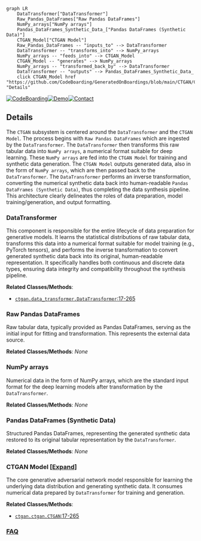 ```mermaid
graph LR
    DataTransformer["DataTransformer"]
    Raw_Pandas_DataFrames["Raw Pandas DataFrames"]
    NumPy_arrays["NumPy arrays"]
    Pandas_DataFrames_Synthetic_Data_["Pandas DataFrames (Synthetic Data)"]
    CTGAN_Model["CTGAN Model"]
    Raw_Pandas_DataFrames -- "inputs_to" --> DataTransformer
    DataTransformer -- "transforms_into" --> NumPy_arrays
    NumPy_arrays -- "feeds_into" --> CTGAN_Model
    CTGAN_Model -- "generates" --> NumPy_arrays
    NumPy_arrays -- "transformed_back_by" --> DataTransformer
    DataTransformer -- "outputs" --> Pandas_DataFrames_Synthetic_Data_
    click CTGAN_Model href "https://github.com/CodeBoarding/GeneratedOnBoardings/blob/main/CTGAN/CTGAN_Model.md" "Details"
```

[![CodeBoarding](https://img.shields.io/badge/Generated%20by-CodeBoarding-9cf?style=flat-square)](https://github.com/CodeBoarding/GeneratedOnBoardings)[![Demo](https://img.shields.io/badge/Try%20our-Demo-blue?style=flat-square)](https://www.codeboarding.org/demo)[![Contact](https://img.shields.io/badge/Contact%20us%20-%20contact@codeboarding.org-lightgrey?style=flat-square)](mailto:contact@codeboarding.org)

## Details

The `CTGAN` subsystem is centered around the `DataTransformer` and the `CTGAN Model`. The process begins with `Raw Pandas DataFrames` which are ingested by the `DataTransformer`. The `DataTransformer` then transforms this raw tabular data into `NumPy arrays`, a numerical format suitable for deep learning. These `NumPy arrays` are fed into the `CTGAN Model` for training and synthetic data generation. The `CTGAN Model` outputs generated data, also in the form of `NumPy arrays`, which are then passed back to the `DataTransformer`. The `DataTransformer` performs an inverse transformation, converting the numerical synthetic data back into human-readable `Pandas DataFrames (Synthetic Data)`, thus completing the data synthesis pipeline. This architecture clearly delineates the roles of data preparation, model training/generation, and output formatting.

### DataTransformer
This component is responsible for the entire lifecycle of data preparation for generative models. It learns the statistical distributions of raw tabular data, transforms this data into a numerical format suitable for model training (e.g., PyTorch tensors), and performs the inverse transformation to convert generated synthetic data back into its original, human-readable representation. It specifically handles both continuous and discrete data types, ensuring data integrity and compatibility throughout the synthesis pipeline.


**Related Classes/Methods**:

- <a href="https://github.com/sdv-dev/CTGAN/blob/main/ctgan/data_transformer.py#L17-L265" target="_blank" rel="noopener noreferrer">`ctgan.data_transformer.DataTransformer`:17-265</a>


### Raw Pandas DataFrames
Raw tabular data, typically provided as Pandas DataFrames, serving as the initial input for fitting and transformation. This represents the external data source.


**Related Classes/Methods**: _None_

### NumPy arrays
Numerical data in the form of NumPy arrays, which are the standard input format for the deep learning models after transformation by the `DataTransformer`.


**Related Classes/Methods**: _None_

### Pandas DataFrames (Synthetic Data)
Structured Pandas DataFrames, representing the generated synthetic data restored to its original tabular representation by the `DataTransformer`.


**Related Classes/Methods**: _None_

### CTGAN Model [[Expand]](./CTGAN_Model.md)
The core generative adversarial network model responsible for learning the underlying data distribution and generating synthetic data. It consumes numerical data prepared by `DataTransformer` for training and generation.


**Related Classes/Methods**:

- <a href="https://github.com/sdv-dev/CTGAN/blob/main/ctgan/ctgan.py#L17-L265" target="_blank" rel="noopener noreferrer">`ctgan.ctgan.CTGAN`:17-265</a>




### [FAQ](https://github.com/CodeBoarding/GeneratedOnBoardings/tree/main?tab=readme-ov-file#faq)